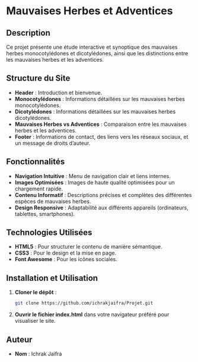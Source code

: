 # Mauvaises Herbes et Adventices

## Description
Ce projet présente une étude interactive et synoptique des mauvaises herbes monocotylédones et dicotylédones, ainsi que les distinctions entre les mauvaises herbes et les adventices.

## Structure du Site
- **Header** : Introduction et bienvenue.
- **Monocotylédones** : Informations détaillées sur les mauvaises herbes monocotylédones.
- **Dicotylédones** : Informations détaillées sur les mauvaises herbes dicotylédones.
- **Mauvaises Herbes vs Adventices** : Comparaison entre les mauvaises herbes et les adventices.
- **Footer** : Informations de contact, des liens vers les réseaux sociaux, et un message de droits d’auteur.

## Fonctionnalités
- **Navigation Intuitive** : Menu de navigation clair et liens internes.
- **Images Optimisées** : Images de haute qualité optimisées pour un chargement rapide.
- **Contenu Informatif** : Descriptions précises et complètes des différentes espèces de mauvaises herbes.
- **Design Responsive** : Adaptabilité aux différents appareils (ordinateurs, tablettes, smartphones).

## Technologies Utilisées
- **HTML5** : Pour structurer le contenu de manière sémantique.
- **CSS3** : Pour le design et la mise en page.
- **Font Awesome** : Pour les icônes sociales.

## Installation et Utilisation
1. **Cloner le dépôt** :
    ```bash
    git clone https://github.com/ichrakjaifra/Projet.git
    ```
2. **Ouvrir le fichier index.html** dans votre navigateur préféré pour visualiser le site.

## Auteur
- **Nom** : Ichrak Jaifra


